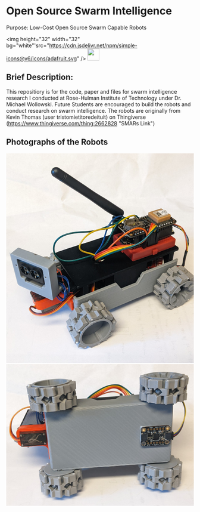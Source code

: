 
# Open Source Swarm Intelligence
Purpose: Low-Cost Open Source Swarm Capable Robots

<img height="32" width="32" bg="white"'src="https://cdn.jsdelivr.net/npm/simple-icons@v6/icons/adafruit.svg" />
<img height="32" width="32" bg="white" src="https://unpkg.com/simple-icons@v6/icons/arduino.svg" />

## Brief Description:
This repositiory is for the code, paper and files for swarm intelligence research I conducted at Rose-Hulman Institute of Technology under Dr. Michael Wollowski. Future Students are encouraged to build the robots and conduct research on swarm intelligence. The robots are originally from Kevin Thomas (user tristomietitoredeituit) on Thingiverse (https://www.thingiverse.com/thing:2662828 "SMARs Link")

## Photographs of the Robots

![ISO View of Robot](https://github.com/mckayct/Open_Source_Swarm_Intelligence/blob/9db047a9917501220417a4b8927add208d241941/Photos/PXL_20220516_110912480.jpg "Swarm Robot ISO View")
![Bottom View of Robot](https://github.com/mckayct/Open_Source_Swarm_Intelligence/blob/c9dec4ec9c30a73c01cc55c6404b23e2a7087d69/Photos/PXL_20220516_110931297.jpg "Swarm Robot ISO View")
